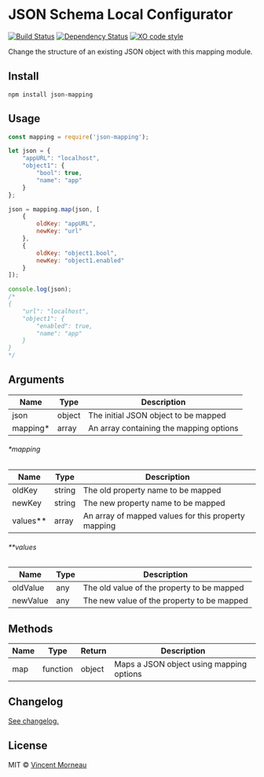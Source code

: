 # JSON Schema Local Configurator

[![Build Status](https://travis-ci.org/vincentmorneau/json-mapping.svg?branch=master)](https://travis-ci.org/vincentmorneau/json-mapping) [![Dependency Status](https://david-dm.org/vincentmorneau/json-mapping.svg)](https://david-dm.org/vincentmorneau/json-mapping) [![XO code style](https://img.shields.io/badge/code_style-XO-5ed9c7.svg)](https://github.com/sindresorhus/xo)

Change the structure of an existing JSON object with this mapping module.

## Install
```
npm install json-mapping
```

## Usage
```javascript
const mapping = require('json-mapping');

let json = {
	"appURL": "localhost",
	"object1": {
		"bool": true,
		"name": "app"
	}
};

json = mapping.map(json, [
	{
	    oldKey: "appURL",
	    newKey: "url"
	},
	{
	    oldKey: "object1.bool",
	    newKey: "object1.enabled"
	}
]);

console.log(json);
/*
{
	"url": "localhost",
	"object1": {
		"enabled": true,
		"name": "app"
	}
}
*/
```

## Arguments
Name | Type | Description
--- | --- | ---
json | object | The initial JSON object to be mapped
mapping* | array | An array containing the mapping options

###### \*mapping
Name | Type | Description
--- | --- | ---
oldKey | string | The old property name to be mapped
newKey | string | The new property name to be mapped
values** | array | An array of mapped values for this property mapping

###### \*\*values
Name | Type | Description
--- | --- | ---
oldValue | any | The old value of the property to be mapped
newValue | any | The new value of the property to be mapped

## Methods
Name | Type | Return | Description
--- | --- | --- | ---
map | function | object | Maps a JSON object using mapping options

## Changelog
[See changelog.](changelog.md)

## License
MIT © [Vincent Morneau](http://vmorneau.me)
